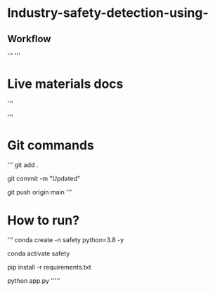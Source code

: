 # Industry-safety-detection-using-






## Workflow
'''
'''

# Live materials docs
'''

'''
# Git commands
'''
git add .

git commit -m "Updated"

git push origin main
'''
# How to run?
'''
conda create -n safety python=3.8 -y

conda activate safety

pip install -r requirements.txt

python app.py
'''''






